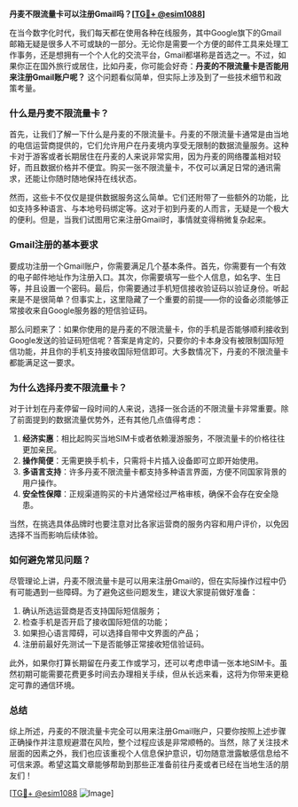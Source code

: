 **丹麦不限流量卡可以注册Gmail吗？[[TG💪+ @esim1088](https://t.me/s/esim1088)]**

在当今数字化时代，我们每天都在使用各种在线服务，其中Google旗下的Gmail邮箱无疑是很多人不可或缺的一部分。无论你是需要一个方便的邮件工具来处理工作事务，还是想拥有一个个人化的交流平台，Gmail都堪称是首选之一。不过，如果你正在国外旅行或居住，比如丹麦，你可能会好奇：**丹麦的不限流量卡是否能用来注册Gmail账户呢？** 这个问题看似简单，但实际上涉及到了一些技术细节和政策考量。

### 什么是丹麦不限流量卡？

首先，让我们了解一下什么是丹麦的不限流量卡。丹麦的不限流量卡通常是由当地的电信运营商提供的，它们允许用户在丹麦境内享受无限制的数据流量服务。这种卡对于游客或者长期居住在丹麦的人来说非常实用，因为丹麦的网络覆盖相对较好，而且数据价格并不便宜。购买一张不限流量卡，不仅可以满足日常的通讯需求，还能让你随时随地保持在线状态。

然而，这些卡不仅仅是提供数据服务这么简单。它们还附带了一些额外的功能，比如支持多种语言、与本地号码绑定等。这对于初到丹麦的人而言，无疑是一个极大的便利。但是，当我们试图用它来注册Gmail时，事情就变得稍微复杂起来。

### Gmail注册的基本要求

要成功注册一个Gmail账户，你需要满足几个基本条件。首先，你需要有一个有效的电子邮件地址作为注册入口。其次，你需要填写一些个人信息，如名字、生日等，并且设置一个密码。最后，你需要通过手机短信接收验证码以验证身份。听起来是不是很简单？但事实上，这里隐藏了一个重要的前提——你的设备必须能够正常接收来自Google服务器的短信验证码。

那么问题来了：如果你使用的是丹麦的不限流量卡，你的手机是否能够顺利接收到Google发送的验证码短信呢？答案是肯定的，只要你的卡本身没有被限制国际短信功能，并且你的手机支持接收国际短信即可。大多数情况下，丹麦的不限流量卡都能满足这一要求。

### 为什么选择丹麦不限流量卡？

对于计划在丹麦停留一段时间的人来说，选择一张合适的不限流量卡非常重要。除了前面提到的数据流量优势外，还有其他几点值得考虑：

1. **经济实惠**：相比起购买当地SIM卡或者依赖漫游服务，不限流量卡的价格往往更加亲民。
2. **操作简便**：无需更换手机卡，只需将卡片插入设备即可立即开始使用。
3. **多语言支持**：许多丹麦不限流量卡都支持多种语言界面，方便不同国家背景的用户操作。
4. **安全性保障**：正规渠道购买的卡片通常经过严格审核，确保不会存在安全隐患。

当然，在挑选具体品牌时也要注意对比各家运营商的服务内容和用户评价，以免因选择不当而影响后续体验。

### 如何避免常见问题？

尽管理论上讲，丹麦不限流量卡是可以用来注册Gmail的，但在实际操作过程中仍有可能遇到一些障碍。为了避免这些问题发生，建议大家提前做好准备：

1. 确认所选运营商是否支持国际短信服务；
2. 检查手机是否开启了接收国际短信的功能；
3. 如果担心语言障碍，可以选择自带中文界面的产品；
4. 注册前最好先测试一下是否能够正常接收短信验证码。

此外，如果你打算长期留在丹麦工作或学习，还可以考虑申请一张本地SIM卡。虽然初期可能需要花费更多时间去办理相关手续，但从长远来看，这将为你带来更稳定可靠的通信环境。

### 总结

综上所述，丹麦的不限流量卡完全可以用来注册Gmail账户，只要你按照上述步骤正确操作并注意规避潜在风险，整个过程应该是非常顺畅的。当然，除了关注技术层面的因素之外，我们也应该重视个人信息保护意识，切勿随意泄露敏感信息给不可信来源。希望这篇文章能够帮助到那些正准备前往丹麦或者已经在当地生活的朋友们！

[[TG💪+ @esim1088](https://t.me/s/esim1088) ![Image](https://i.postimg.cc/4NQfJmqS/Snipaste-2025-05-13-00-14-12.png)]